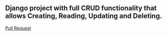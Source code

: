 
## Django project with full CRUD functionality that allows Creating, Reading, Updating and Deleting.

[Pull Request]()